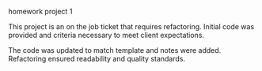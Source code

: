 homework project 1

This project is an on the job ticket that requires refactoring. Initial code was provided and criteria necessary to meet client expectations.

The code was updated to match template and notes were added. Refactoring ensured readability and quality standards.
